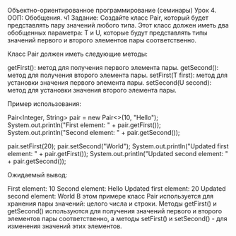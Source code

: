 Объектно-ориентированное программирование (семинары)
Урок 4. ООП: Обобщения. ч1
Задание:
Создайте класс Pair, который будет представлять пару значений любого типа. Этот класс должен иметь два обобщенных параметра:
T и U, которые будут представлять типы значений первого и второго элементов пары соответственно.

Класс Pair должен иметь следующие методы:

getFirst(): метод для получения первого элемента пары.
getSecond(): метод для получения второго элемента пары.
setFirst(T first): метод для установки значения первого элемента пары.
setSecond(U second): метод для установки значения второго элемента пары.


Пример использования:

Pair<Integer, String> pair = new Pair<>(10, "Hello");
System.out.println("First element: " + pair.getFirst());
System.out.println("Second element: " + pair.getSecond());

pair.setFirst(20);
pair.setSecond("World");
System.out.println("Updated first element: " + pair.getFirst());
System.out.println("Updated second element: " + pair.getSecond());


Ожидаемый вывод:

First element: 10
Second element: Hello
Updated first element: 20
Updated second element: World
В этом примере класс Pair используется для хранения пары значений: целого числа и строки. Методы getFirst() и getSecond() используются для получения значений первого и второго элементов пары соответственно, а методы setFirst() и setSecond() - для изменения значений этих элементов.
